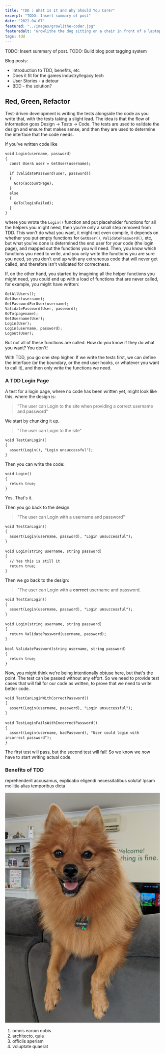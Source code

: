 ```yaml
---
title: "TDD : What Is It and Why Should You Care?"
excerpt: "TODO: Insert summary of post"
date: "2022-04-07"
featured: "../images/growlithe-coder.jpg"
featuredalt: "Growlithe the dog sitting on a chair in front of a laptop"
tags: tdd
---
```


TODO: Insert summary of post.
TODO: Build blog post tagging system

Blog posts:
 - Introduction to TDD, benefits, etc
 - Does it fit for the games industry/legacy tech
 - User Stories - a detour
 - BDD - the solution?


## Red, Green, Refactor
Test-driven development is writing the tests alongside the code as you write that, with the tests taking a slight lead. The idea is that the flow of information goes Design -> Tests -> Code. The tests are used to validate the design and ensure that makes sense, and then they are used to determine the interface that the code needs.

If you've written code like

```
void Login(username, password)
{
  const User& user = GetUser(username);

  if (ValidatePassword(user, password))
  {
    GoTo(accountPage);
  }
  else
  {
    GoTo(loginFailed);
  }
}
```

where you wrote the `Login()` function and put placeholder functions for all the helpers you might need, then you're only a small step removed from TDD. This won't do what you want, it might not even compile, it depends on whether you put empty functions for `GetUser()`, `ValidatePassword()`, etc, but what you've done is determined the end user for your code (the login page), and mapped out the functions you will need. Then, you know which functions you need to write, and you only write the functions you are sure you need, so you don't end up with any extraneous code that will never get called, and therefore isn't validated for correctness.

If, on the other hand, you started by imagining all the helper functions you might need, you could end up with a load of functions that are never called, for example, you might have written:

```
GetAllUsers();
GetUser(username);
GetPasswordForUser(username);
ValidatePassword(User, password);
GoTo(pagename);
GetUsername(User);
Login(User);
Login(username, password);
Logout(User);
```

But not all of these functions are called. How do you know if they do what you want? You don't!

With TDD, you go one step higher. If we write the tests first, we can define the interface (or the boundary, or the end user hooks, or whatever you want to call it), and then only write the functions we need.

### A TDD Login Page
A test for a login page, where no code has been written yet, might look like this, where the design is:

> "The user can Login to the site when providing a correct username and password"

We start by chunking it up.

> "The user can Login to the site"

```
void TestCanLogin()
{
  assert(Login(), "Login unsuccessful");
}
```

Then you can write the code:

```
void Login()
{
  return true;
}
```

Yes. That's it.

Then you go back to the design:

> "The user can Login with a username and password"

```
void TestCanLogin()
{
  assert(Login(username, password), "Login unsuccessful");
}

void Login(string username, string password)
{
  // Yes this is still it
  return true;
}
```

Then we go back to the design:

> "The user can Login with a **correct** username and password.

```
void TestCanLogin()
{
  assert(Login(username, password), "Login unsuccessful");
}

void Login(string username, string password)
{
  return ValidatePassword(username, password);
}

bool ValidatePassword(string username, string password)
{
  return true;
}
```

Now, you might think we're being intentionally obtuse here, but that's the point. The test can be passed without any effort. So we need to provide test cases that will fail for our code as written, to prove that we need to write better code.

```
void TestCanLoginWithCorrectPassword()
{
  assert(Login(username, password), "Login unsuccessful");
}

void TestLoginFailsWithIncorrectPassword()
{
  assert(Login(username, badPassword), "User could login with incorrect password");
}
```

The first test will pass, but the second test will fail! So we know we now have to start writing actual code.

### Benefits of TDD




reprehenderit accusamus, explicabo eligendi necessitatibus soluta! Ipsam mollitia alias temporibus dicta

![growlithe](../images/Growlithe.jpg)

1. omnis earum nobis
2. architecto, quia
3. officiis aperiam
4. voluptate quaerat